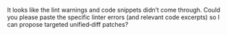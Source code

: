 It looks like the lint warnings and code snippets didn’t come through. Could you please paste the specific linter errors (and relevant code excerpts) so I can propose targeted unified‑diff patches?